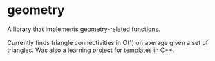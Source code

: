 # geometry
A library that implements geometry-related functions. 

Currently finds triangle connectivities in O(1) on average given a set of triangles. Was also a learning project for templates in C++.
